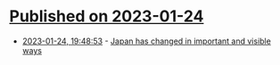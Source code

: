 # [Published on 2023-01-24](index.md)

* [2023-01-24, 19:48:53](https://news.ycombinator.com/item?id=34509182) - [Japan has changed in important and visible ways](https://noahpinion.substack.com/p/actually-japan-has-changed-a-lot)
